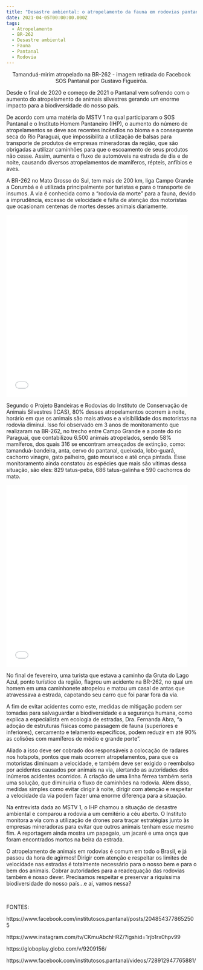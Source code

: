 ```yaml
---
title: "Desastre ambiental: o atropelamento da fauna em rodovias pantaneiras"
date: 2021-04-05T00:00:00.000Z
tags:
  - Atropelamento
  - BR-262
  - Desastre ambiental
  - Fauna
  - Pantanal
  - Rodovia
---
```


<!-- wp:tadv/classic-paragraph -->
<p style="text-align: center;"><span style="font-weight: 400;">Tamanduá-mirim atropelado na BR-262 - imagem retirada do Facebook SOS Pantanal por Gustavo Figueirôa.</span></p>
<p><span style="font-weight: 400;">Desde o final de 2020 e começo de 2021 o Pantanal vem sofrendo com o aumento do atropelamento de animais silvestres gerando um enorme impacto para a biodiversidade do nosso país.</span></p>
<p><span style="font-weight: 400;">De acordo com uma matéria do MSTV 1 na qual participaram o SOS Pantanal e o Instituto Homem Pantaneiro (IHP), o aumento do número de atropelamentos se deve aos recentes incêndios no bioma e a consequente seca do Rio Paraguai, que impossibilita a utilização de balsas para transporte de produtos de empresas mineradoras da região, que são obrigadas a utilizar caminhões para que o escoamento de seus produtos não cesse. Assim, aumenta o fluxo de automóveis na estrada de dia e de noite, causando diversos atropelamentos de mamíferos, répteis, anfíbios e aves. </span></p>
<p><span style="font-weight: 400;">A BR-262 no Mato Grosso do Sul, tem mais de 200 km, liga Campo Grande a Corumbá e é utilizada principalmente por turistas e para o transporte de insumos. A via é conhecida como a “rodovia da morte” para a fauna, devido a imprudência, excesso de velocidade e falta de atenção dos motoristas que ocasionam centenas de mortes desses animais diariamente. </span></p>
<p><iframe src="//giphy.com/embed/l0MYyhUkkGGKaGcIo" width="480" height="480" frameborder="0"></iframe></p>
<p><span style="font-weight: 400;">Segundo o Projeto Bandeiras e Rodovias do Instituto de Conservação de Animais Silvestres (ICAS), 80% desses atropelamentos ocorrem à noite, horário em que os animais são mais ativos e a visibilidade dos motoristas na rodovia diminui. Isso foi observado em 3 anos de monitoramento que realizaram na BR-262, no trecho entre Campo Grande e a ponte do rio Paraguai, que contabilizou 6.500 animais atropelados, sendo 58% mamíferos, dos quais 316 se encontram ameaçados de extinção, como: tamanduá-bandeira, anta, cervo do pantanal, queixada, lobo-guará, cachorro vinagre, gato palheiro, gato mourisco e até onça pintada. Esse monitoramento ainda constatou as espécies que mais são vítimas dessa situação, são eles: 829 tatus-peba, 686 tatus-galinha e 590 cachorros do mato. </span></p>
<p><iframe src="//giphy.com/embed/dautRLOTLMTvi" width="480" height="480" frameborder="0"></iframe></p>
<p><span style="font-weight: 400;">No final de fevereiro, uma turista que estava a caminho da Gruta do Lago Azul, ponto turístico da região, flagrou um acidente na BR-262, no qual um homem em uma caminhonete atropelou e matou um casal de antas que atravessava a estrada, capotando seu carro que foi parar fora da via.</span></p>
<p><span style="font-weight: 400;">A fim de evitar acidentes como este, medidas de mitigação podem ser tomadas para salvaguardar a biodiversidade e a segurança humana, </span><span style="font-weight: 400;">como explica a especialista em ecologia de estradas, Dra. Fernanda Abra, “</span><span style="font-weight: 400;">a adoção de estruturas físicas como passagem de fauna (superiores e inferiores), cercamento e telamento específicos, podem reduzir em até 90% as colisões com mamíferos de médio e grande porte”. </span></p>
<p><span style="font-weight: 400;">Aliado a isso deve ser cobrado dos responsáveis a colocação de radares nos hotspots, pontos que mais ocorrem atropelamentos, para que os motoristas diminuam a velocidade, e também deve ser exigido o reembolso por acidentes causados por animais na via, alertando as autoridades dos inúmeros acidentes ocorridos. A criação de uma linha férrea também seria uma solução, que diminuiria o fluxo de caminhões na rodovia. Além disso, medidas simples como evitar dirigir à noite, dirigir com atenção e respeitar a velocidade da via podem fazer uma enorme diferença para a situação.</span></p>
<p><span style="font-weight: 400;">Na entrevista dada ao MSTV 1, o IHP chamou a situação de desastre ambiental e comparou a rodovia a um cemitério a céu aberto. O Instituto monitora a via com a utilização de drones para traçar estratégias junto às empresas mineradoras para evitar que outros animais tenham esse mesmo fim. A reportagem ainda mostra um papagaio, um jacaré e uma onça que foram encontrados mortos na beira da estrada. </span></p>
<p><span style="font-weight: 400;">O atropelamento de animais em rodovias é comum em todo o Brasil, e já passou da hora de agirmos! Dirigir com atenção e respeitar os limites de velocidade nas estradas é totalmente necessário para o nosso bem e para o bem dos animais. Cobrar autoridades para a readequação das rodovias também é nosso dever. Precisamos respeitar e preservar a riquíssima biodiversidade do nosso país...e aí, vamos nessa?</span></p>
<p> </p>
<p>FONTES:</p>
<p>https://www.facebook.com/institutosos.pantanal/posts/2048543778652505</p>
<p>https://www.instagram.com/tv/CKmuAbchHRZ/?igshid=1rjb1rx0hpv99</p>
<p>https://globoplay.globo.com/v/9209156/</p>
<p>https://www.facebook.com/institutosos.pantanal/videos/728912947765881/</p>

